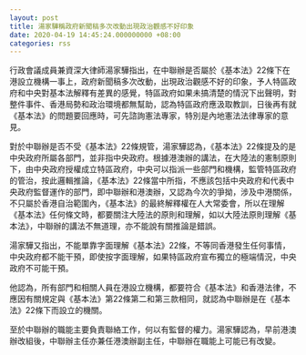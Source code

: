```yaml
---
layout: post
title: 湯家驊稱政府新聞稿多次改動出現政治觀感不好印象
date: 2020-04-19 14:45:24.000000000 +08:00
categories: rss
---
```


行政會議成員兼資深大律師湯家驊指出，在中聯辦是否屬於《基本法》22條下在港設立機構一事上，政府新聞稿多次改動，出現政治觀感不好的印象，予人特區政府和中央對基本法解釋有差異的感覺，特區政府如果未搞清楚的情況下出聲明，對整件事件、香港局勢和政治環境都無幫助，認為特區政府應汲取教訓，日後再有就《基本法》的問題要回應時，可先諮詢憲法專家，特別是內地憲法法律專家的意見。

對於中聯辦是否不受《基本法》22條規管，湯家驊認為，《基本法》22條提及的是中央政府所屬各部門，並非指中央政府。根據港澳辦的講法，在大陸法的憲制原則下，由中央政府授權成立特區政府，中央可以指派一些部門和機構，監管特區政府的管治，按此邏輯推論，《基本法》22條當中所指，不應該包括中央政府和代表中央政府監督運作的部門，即中聯辦和港澳辦，又認為今次的爭拗，涉及中港關係，不只屬於香港自治範圍內，《基本法》的最終解釋權在人大常委會，所以在理解《基本法》任何條文時，都要關注大陸法的原則和理解，如以大陸法原則理解《基本法》，中聯辦的講法不無道理，亦不能說有關推論是錯誤。

湯家驊又指出，不能單靠字面理解《基本法》22條，不等同香港發生任何事情，中央政府都不能干預，即使按字面理解，如果特區政府宣布獨立的極端情況，中央政府不可能干預。

他認為，所有部門和相關人員在港設立機構，都要符合《基本法》和香港法律，不應因有關規定與《基本法》第22條第二和第三款相同，就認為中聯辦是在《基本法》22條下而設立的機關。

至於中聯辦的職能主要負責聯絡工作，何以有監督的權力。湯家驊認為，早前港澳辦改組後，中聯辦主任亦兼任港澳辦副主任，中聯辦在職能上可能已有改變。
